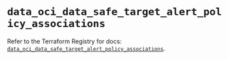 # `data_oci_data_safe_target_alert_policy_associations`

Refer to the Terraform Registry for docs: [`data_oci_data_safe_target_alert_policy_associations`](https://registry.terraform.io/providers/oracle/oci/7.19.0/docs/data-sources/data_safe_target_alert_policy_associations).
